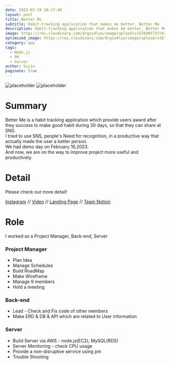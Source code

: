 ```yaml
---
date: 2023-02-19 10:17:40
layout: post
title: Better Me
subtitle: Habit-tracking application that makes me better, Better Me
description: Habit-tracking application that makes me better, Better Me
image: https://res.cloudinary.com/drgsu4lyo/image/upload/v1676905737/KakaoTalk_20230216_175646270_11_hvlsmk.jpg
optimized_image: https://res.cloudinary.com/drgsu4lyo/image/upload/v1676905737/KakaoTalk_20230216_175646270_11_hvlsmk.jpg
category: app
tags:
  - Node.js
  - PM
  - Server
author: Sujin
paginate: true
---
```

![placeholder](https://res.cloudinary.com/drgsu4lyo/image/upload/v1676905463/KakaoTalk_20230219_153319461_01_j9n3cc.jpg "Service intro")
![placeholder](https://res.cloudinary.com/drgsu4lyo/image/upload/v1676905454/KakaoTalk_20230219_153319461_mv6gje.jpg "Simple Use Scenario")
<h1>Summary</h1>
Better Me is a habit tracking application which provide users award after they success to make good habit during 30 days, so that they can share at SNS.<br/>
I tried to use SNS, people's Need for recognition, in a productive way that actually made the user a better person.<br/>
We had demo day on February 16,2023.<br/>
And now, we are on the way to improve project more useful and productively. 

<h1>Detail</h1>
Please check out more detail! <br/>

[Instagram](https://www.instagram.com/better_me_habit/) //
[Video](https://drive.google.com/file/d/1e8GJ3wA4knpZmtQ6bt5mO6fCf3yUUlE5/view?usp=sharing) //
[Landing Page](https://www.notion.so/waterjin/Better-Me-6ac8b31ba2084bc880c6031e329a9fb0?pvs=4) //
[Team Notion](https://waterjin.notion.site/Better-Me-TEAM-NOTION-373e5cc97b5944498acebb3ae4c412cc)

<h1>Role</h1>
I worked as a Project Manager, Back-end, Server

<h3>Project Manager</h3>
<ul>
  <li>Plan Idea</li>
  <li>Manage Schedules</li>
  <li>Build RoadMap</li>
  <li>Make Wireframe</li>
  <li>Manage 9 members</li>
  <li>Hold a meeting</li>
</ul>

<h3>Back-end</h3>
<ul>
  <li>Lead - Check and Fix code of other members</li>
  <li>Make ERD & DB & API which are related to User information</li>
</ul>

<h3>Server</h3>
<ul>
  <li>Build Server via AWS - node.js(EC2), MySQL(RDS)</li>
  <li>Server Monitoring - check CPU usage</li>
  <li>Provide a non-disruptive service using pm</li>
  <li>Trouble Shooting</li>
</ul>